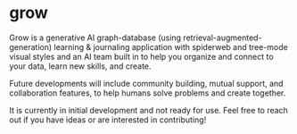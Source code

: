 # grow
Grow is a generative AI graph-database (using retrieval-augmented-generation) learning & journaling application with spiderweb and tree-mode visual styles and an AI team built in to help you organize and connect to your data, learn new skills, and create. 

Future developments will include community building, mutual support, and collaboration features, to help humans solve problems and create together. 

It is currently in initial development and not ready for use. Feel free to reach out if you have ideas or are interested in contributing!  
